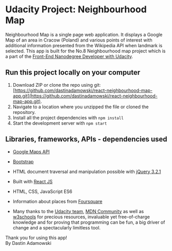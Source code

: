 # Udacity Project: Neighbourhood Map

Neighbourhood Map is a single page web application. It displays a Google Map of an area in Cracow (Poland) and various points of interest with additional information presented from the Wikipedia API when landmark is selected. This app is built for the No.8 Neighbourhood map project which is a part of the [Front-End Nanodegree Developer with Udacity](https://eu.udacity.com/course/front-end-web-developer-nanodegree--nd001).


## Run this project locally on your computer

1. Download ZIP or clone the repo using git: [https://github.com/dastinadamowski/react-neighbourhood-map-app.git](https://github.com/dastinadamowski/react-neighbourhood-map-app.git).
2. Navigate to a location where you unzipped the file or cloned the repository.
3. Install all the project dependencies with `npm install`
4. Start the development server with `npm start`


## Libraries, frameworks, APIs - dependencies used

 * [Google Maps API](https://cloud.google.com/maps-platform/)

 * [Bootstrap](https://getbootstrap.com/)

 * HTML document traversal and manipulation possible with [jQuery 3.2.1](http://jquery.com/)

 * Built with [React JS](https://reactjs.org/)

 * HTML, CSS, JavaScript ES6

 * Information about places from [Foursquare](https://foursquare.com)

 * Many thanks to the [Udacity team](https://eu.udacity.com/), [MDN Community](https://developer.mozilla.org/en-US/docs/Learn/HTML) as well as [w3schools](https://www.w3schools.com/) for precious resources, invaluable yet free-of-charge knowledge and for proving that programming can be fun, a big driver of change and a spectacularly limitless tool.


Thank you for using this app!  
By Dastin Adamowski  
